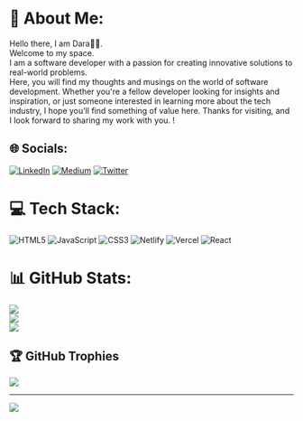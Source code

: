 # 💫 About Me:
Hello there, I am Dara👏🏾.<br>Welcome to my space.<br>I am a software developer with a passion for creating innovative solutions to real-world problems.  <br>Here, you will find my thoughts and musings on the world of software development. Whether you're a fellow developer looking for insights and inspiration, or just someone interested in learning more about the tech industry, I hope you'll find something of value here. Thanks for visiting, and I look forward to sharing my work with you. !


## 🌐 Socials:
[![LinkedIn](https://img.shields.io/badge/LinkedIn-%230077B5.svg?logo=linkedin&logoColor=white)](https://www.linkedin.com/in/ajao-emmanuel-oluwadara/) [![Medium](https://img.shields.io/badge/Medium-12100E?logo=medium&logoColor=white)](https://medium.com/@Oluwadara) [![Twitter](https://img.shields.io/badge/Twitter-%231DA1F2.svg?logo=Twitter&logoColor=white)](https://twitter.com/Priest_____) 

# 💻 Tech Stack:
![HTML5](https://img.shields.io/badge/html5-%23E34F26.svg?style=for-the-badge&logo=html5&logoColor=white) ![JavaScript](https://img.shields.io/badge/javascript-%23323330.svg?style=for-the-badge&logo=javascript&logoColor=%23F7DF1E) ![CSS3](https://img.shields.io/badge/css3-%231572B6.svg?style=for-the-badge&logo=css3&logoColor=white) ![Netlify](https://img.shields.io/badge/netlify-%23000000.svg?style=for-the-badge&logo=netlify&logoColor=#00C7B7) ![Vercel](https://img.shields.io/badge/vercel-%23000000.svg?style=for-the-badge&logo=vercel&logoColor=white) ![React](https://img.shields.io/badge/react-%2320232a.svg?style=for-the-badge&logo=react&logoColor=%2361DAFB) 
# 📊 GitHub Stats:
![](https://github-readme-stats.vercel.app/api?username=priest-tz&theme=dark&hide_border=false&include_all_commits=false&count_private=false)<br/>
![](https://github-readme-streak-stats.herokuapp.com/?user=priest-tz&theme=dark&hide_border=false)<br/>
![](https://github-readme-stats.vercel.app/api/top-langs/?username=priest-tz&theme=dark&hide_border=false&include_all_commits=false&count_private=false&layout=compact)

## 🏆 GitHub Trophies
![](https://github-profile-trophy.vercel.app/?username=priest-tz&theme=radical&no-frame=false&no-bg=true&margin-w=4)

---
[![](https://visitcount.itsvg.in/api?id=priest-tz&icon=8&color=0)](https://visitcount.itsvg.in)

